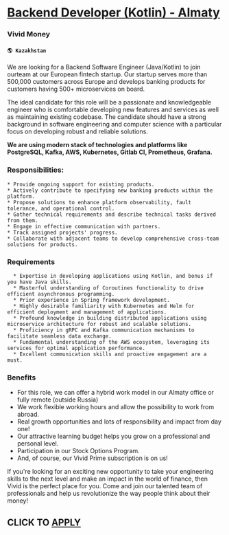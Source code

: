 # [Backend Developer (Kotlin) - Almaty](https://www.remotewlb.com/apply/backend-developer-kotlin-almaty)  
### Vivid Money  
#### `🌎 Kazakhstan`  

We are looking for a Backend Software Engineer (Java/Kotlin) to join ourteam at our European fintech startup. Our startup serves more than 500,000 customers across Europe and develops banking products for customers having 500+ microservices on board.

The ideal candidate for this role will be a passionate and knowledgeable engineer who is comfortable developing new features and services as well as maintaining existing codebase. The candidate should have a strong background in software engineering and computer science with a particular focus on developing robust and reliable solutions.

 **We are using modern stack of technologies and platforms like PostgreSQL, Kafka, AWS, Kubernetes, Gitlab CI, Prometheus, Grafana.**

### Responsibilities:

    * Provide ongoing support for existing products.
    * Actively contribute to specifying new banking products within the platform.
    * Propose solutions to enhance platform observability, fault tolerance, and operational control.
    * Gather technical requirements and describe technical tasks derived from them.
    * Engage in effective communication with partners.
    * Track assigned projects' progress.
    * Collaborate with adjacent teams to develop comprehensive cross-team solutions for products.

### Requirements

      * Expertise in developing applications using Kotlin, and bonus if you have Java skills.
      * Masterful understanding of Coroutines functionality to drive efficient asynchronous programming.
      * Prior experience in Spring framework development.
      * Highly desirable familiarity with Kubernetes and Helm for efficient deployment and management of applications.
      * Profound knowledge in building distributed applications using microservice architecture for robust and scalable solutions.
      * Proficiency in gRPC and Kafka communication mechanisms to facilitate seamless data exchange.
      * Fundamental understanding of the AWS ecosystem, leveraging its services for optimal application performance.
      * Excellent communication skills and proactive engagement are a must.

### Benefits

  * For this role, we can offer a hybrid work model in our Almaty office or fully remote (outside Russia)
  * We work flexible working hours and allow the possibility to work from abroad.
  * Real growth opportunities and lots of responsibility and impact from day one!
  * Our attractive learning budget helps you grow on a professional and personal level.
  * Participation in our Stock Options Program.
  * And, of course, our Vivid Prime subscription is on us!

If you're looking for an exciting new opportunity to take your engineering skills to the next level and make an impact in the world of finance, then Vivid is the perfect place for you. Come and join our talented team of professionals and help us revolutionize the way people think about their money!

  
## CLICK TO [APPLY](https://www.remotewlb.com/apply/backend-developer-kotlin-almaty)

